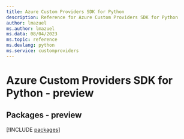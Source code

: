 ```yaml
---
title: Azure Custom Providers SDK for Python
description: Reference for Azure Custom Providers SDK for Python
author: lmazuel
ms.author: lmazuel
ms.data: 08/04/2023
ms.topic: reference
ms.devlang: python
ms.service: customproviders
---
```

# Azure Custom Providers SDK for Python - preview
## Packages - preview
[!INCLUDE [packages](custom-providers-index.md)]